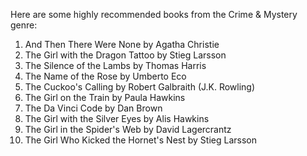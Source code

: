 Here are some highly recommended books from the Crime & Mystery genre:

1. And Then There Were None by Agatha Christie
2. The Girl with the Dragon Tattoo by Stieg Larsson
3. The Silence of the Lambs by Thomas Harris
4. The Name of the Rose by Umberto Eco
5. The Cuckoo's Calling by Robert Galbraith (J.K. Rowling)
6. The Girl on the Train by Paula Hawkins
7. The Da Vinci Code by Dan Brown
8. The Girl with the Silver Eyes by Alis Hawkins
9. The Girl in the Spider's Web by David Lagercrantz
10. The Girl Who Kicked the Hornet's Nest by Stieg Larsson